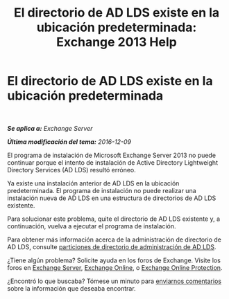 ﻿---
title: 'El directorio de AD LDS existe en la ubicación predeterminada: Exchange 2013 Help'
TOCTitle: El directorio de AD LDS existe en la ubicación predeterminada
ms:assetid: cf830dec-dd74-47b2-bee2-b8956f8023ce
ms:mtpsurl: https://technet.microsoft.com/es-es/library/ms.exch.setupreadiness.adamdatapathexists(v=EXCHG.150)
ms:contentKeyID: 48268717
ms.date: 05/22/2018
mtps_version: v=EXCHG.150
ms.translationtype: MT
---

# El directorio de AD LDS existe en la ubicación predeterminada

 

_**Se aplica a:** Exchange Server_

_**Última modificación del tema:** 2016-12-09_

El programa de instalación de Microsoft Exchange Server 2013 no puede continuar porque el intento de instalación de Active Directory Lightweight Directory Services (AD LDS) resultó erróneo.

Ya existe una instalación anterior de AD LDS en la ubicación predeterminada. El programa de instalación no puede realizar una instalación nueva de AD LDS en una estructura de directorios de AD LDS existente.

Para solucionar este problema, quite el directorio de AD LDS existente y, a continuación, vuelva a ejecutar el programa de instalación.

Para obtener más información acerca de la administración de directorio de AD LDS, consulte [particiones de directorio de administración de AD LDS](https://go.microsoft.com/fwlink/p/?linkid=272302).

¿Tiene algún problema? Solicite ayuda en los foros de Exchange. Visite los foros en [Exchange Server](https://go.microsoft.com/fwlink/p/?linkid=60612), [Exchange Online](https://go.microsoft.com/fwlink/p/?linkid=267542), o [Exchange Online Protection](https://go.microsoft.com/fwlink/p/?linkid=285351).

¿Encontró lo que buscaba? Tómese un minuto para [enviarnos comentarios](mailto:exsetuphelpfeedback@microsoft.com?subject=exchange%202013%20setup%20help%20feedbac) sobre la información que deseaba encontrar.

